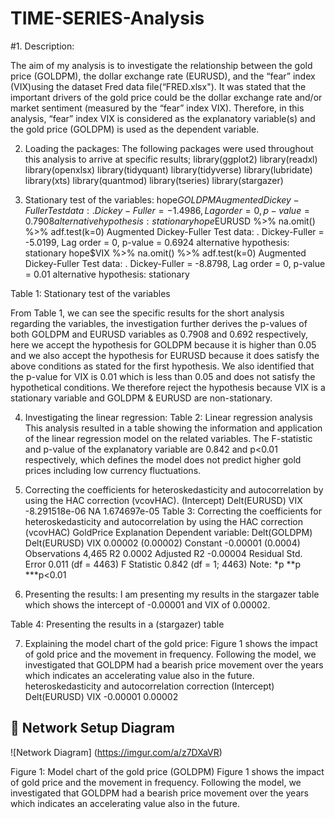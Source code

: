 # TIME-SERIES-Analysis

#1. Description:

The aim of my analysis is to investigate the relationship between the gold price (GOLDPM), the dollar exchange rate (EURUSD), and the “fear” index (VIX)using the dataset Fred data
file(“FRED.xlsx"). It was stated that the important drivers of the gold price could be the dollar exchange rate and/or market sentiment (measured by the “fear” index VIX). Therefore, in this analysis, “fear” index VIX is considered as the explanatory variable(s) and the gold price (GOLDPM) is used as the dependent variable.

2. Loading the packages:
The following packages were used throughout this analysis to arrive at specific results;
library(ggplot2)
library(readxl)
library(openxlsx)
library(tidyquant)
library(tidyverse)
library(lubridate)
library(xts)
library(quantmod)
library(tseries)
library(stargazer)


3. Stationary test of the variables:
hope$GOLDPM %>% na.omit() %>% adf.test(k=0)
Augmented Dickey-Fuller Test
data: .
Dickey-Fuller = -1.4986, Lag order = 0, p-value = 0.7908
alternative hypothesis: stationary
hope$EURUSD %>% na.omit() %>% adf.test(k=0)
Augmented Dickey-Fuller Test
data: .
Dickey-Fuller = -5.0199, Lag order = 0, p-value = 0.6924
alternative hypothesis: stationary
hope$VIX %>% na.omit() %>% adf.test(k=0)
Augmented Dickey-Fuller Test
data: .
Dickey-Fuller = -8.8798, Lag order = 0, p-value = 0.01
alternative hypothesis: stationary

Table 1: Stationary test of the variables


From Table 1, we can see the specific results for the short analysis regarding the variables, the investigation further derives the p-values of both GOLDPM and EURUSD variables as 0.7908 and 0.692 respectively, here we accept the hypothesis for GOLDPM because it is higher than 0.05 and we also accept the hypothesis for EURUSD because it does satisfy the above conditions as stated for the first hypothesis. We also identified that the p-value for VIX is 0.01 which is less than 0.05 and does not satisfy the hypothetical conditions. We therefore reject the hypothesis because VIX is a stationary variable and GOLDPM & EURUSD are non-stationary.


4. Investigating the linear regression:
Table 2: Linear regression analysis
This analysis resulted in a table showing the information and application of the linear regression
model on the related variables. The F-statistic and p-value of the explanatory variable are 0.842 and
p<0.01 respectively, which defines the model does not predict higher gold prices including low
currency fluctuations.


5. Correcting the coefficients for heteroskedasticity and autocorrelation by
using the HAC correction (vcovHAC).
(Intercept) Delt(EURUSD) VIX
-8.291518e-06 NA 1.674697e-05
Table 3: Correcting the coefficients for heteroskedasticity and autocorrelation by using the
HAC correction (vcovHAC)
GoldPrice Explanation
Dependent variable:
Delt(GOLDPM)
Delt(EURUSD)
VIX 0.00002
(0.00002)
Constant -0.00001
(0.0004)
Observations 4,465
R2 0.0002
Adjusted R2
-0.00004
Residual Std. Error 0.011 (df = 4463)
F Statistic 0.842 (df = 1; 4463)
Note: *p
**p
***p<0.01



6. Presenting the results:
I am presenting my results in the stargazer table which shows the intercept of -0.00001 and VIX
of 0.00002.



Table 4: Presenting the results in a (stargazer) table


7. Explaining the model chart of the gold price:
Figure 1 shows the impact of gold price and the movement in frequency. Following the model, we
investigated that GOLDPM had a bearish price movement over the years which indicates an
accelerating value also in the future.
heteroskedasticity and autocorrelation correction
(Intercept) Delt(EURUSD) VIX
-0.00001 0.00002


## 📸 Network Setup Diagram

![Network Diagram] (https://imgur.com/a/z7DXaVR)

Figure 1: Model chart of the gold price (GOLDPM)
Figure 1 shows the impact of gold price and the movement in frequency. Following the model, we investigated that GOLDPM had a bearish price movement over the years which indicates an
accelerating value also in the future.
